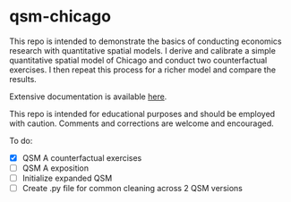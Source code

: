 # qsm-chicago
This repo is intended to demonstrate the basics of conducting economics research with quantitative spatial models. I derive and calibrate a simple quantitative spatial model of Chicago and conduct two counterfactual exercises. I then repeat this process for a richer model and compare the results.

Extensive documentation is available [here](docs.pdf).

This repo is intended for educational purposes and should be employed with caution. Comments and corrections are welcome and encouraged.

To do:
- [x] QSM A counterfactual exercises
- [ ] QSM A exposition
- [ ] Initialize expanded QSM
- [ ] Create .py file for common cleaning across 2 QSM versions
